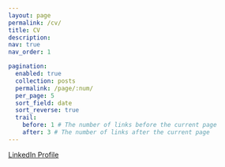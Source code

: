 ```yaml
---
layout: page
permalink: /cv/
title: CV
description:
nav: true
nav_order: 1

pagination:
  enabled: true
  collection: posts
  permalink: /page/:num/
  per_page: 5
  sort_field: date
  sort_reverse: true
  trail:
    before: 1 # The number of links before the current page
    after: 3 # The number of links after the current page
---
```


[LinkedIn Profile](https://www.linkedin.com/in/ryan-rhys-griffiths-689b73128/)
